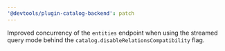 ```yaml
---
'@devtools/plugin-catalog-backend': patch
---
```


Improved concurrency of the `entities` endpoint when using the streamed query mode behind the `catalog.disableRelationsCompatibility` flag.
